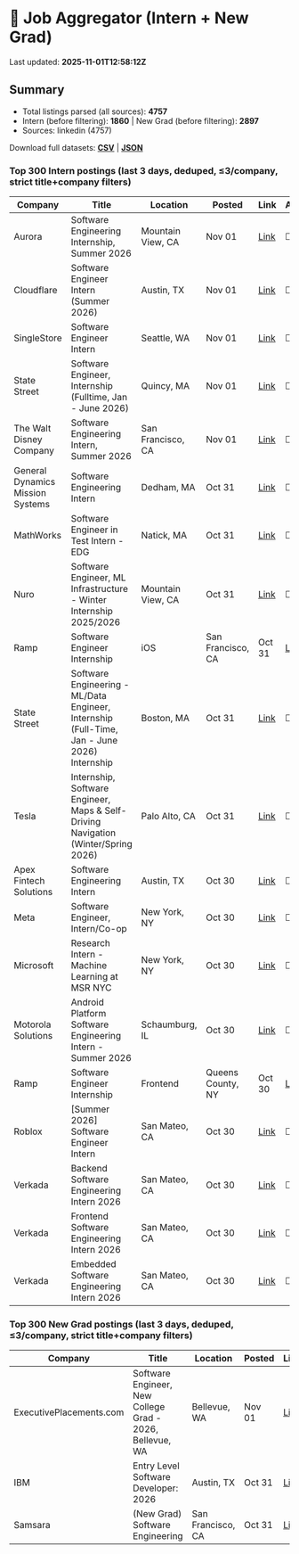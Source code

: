 # 🔎 Job Aggregator (Intern + New Grad)

Last updated: **2025-11-01T12:58:12Z**

## Summary
- Total listings parsed (all sources): **4757**
- Intern (before filtering): **1860** | New Grad (before filtering): **2897**
- Sources: linkedin (4757)

Download full datasets: **[CSV](data/jobs.csv)** | **[JSON](data/jobs.json)**

### Top 300 Intern postings (last 3 days, deduped, ≤3/company, strict title+company filters)
| Company | Title | Location | Posted | Link | Applied |
|---|---|---|---|---|---|
| Aurora | Software Engineering Internship, Summer 2026 | Mountain View, CA | Nov 01 | [Link](https://www.linkedin.com/jobs/view/software-engineering-internship-summer-2026-at-aurora-4333530725?position=7&pageNum=5&refId=BTuLaMbHYjcEAe%2FUXV3eYg%3D%3D&trackingId=LAA8Ib7qHD4BfvIhU7sAlw%3D%3D) | ☐ |
| Cloudflare | Software Engineer Intern (Summer 2026) | Austin, TX | Nov 01 | [Link](https://www.linkedin.com/jobs/view/software-engineer-intern-summer-2026-at-cloudflare-4291192756?position=10&pageNum=0&refId=D%2BCIpVFblh%2FtK49EpDKWkA%3D%3D&trackingId=YXXeEt6vE%2FeZomGr4ZRNbQ%3D%3D) | ☐ |
| SingleStore | Software Engineer Intern | Seattle, WA | Nov 01 | [Link](https://www.linkedin.com/jobs/view/software-engineer-intern-at-singlestore-4312862324?position=3&pageNum=2&refId=k5o9UL6pMaaqb%2FBPsKBoBQ%3D%3D&trackingId=gGJTuhMfVwWqS67hCly7yg%3D%3D) | ☐ |
| State Street | Software Engineer, Internship (Fulltime, Jan - June 2026) | Quincy, MA | Nov 01 | [Link](https://www.linkedin.com/jobs/view/software-engineer-internship-fulltime-jan-june-2026-at-state-street-4308438507?position=5&pageNum=5&refId=ORplIx55YobTjRmLLRbX2A%3D%3D&trackingId=H5EMjtT%2B2kTUhcxWwrCDpQ%3D%3D) | ☐ |
| The Walt Disney Company | Software Engineering Intern, Summer 2026 | San Francisco, CA | Nov 01 | [Link](https://www.linkedin.com/jobs/view/software-engineering-intern-summer-2026-at-the-walt-disney-company-4333495885?position=2&pageNum=2&refId=vvI90fR%2BgIC8ccrq06JKtA%3D%3D&trackingId=F%2BCdhDo%2FQVLBWjmC1CyfqA%3D%3D) | ☐ |
| General Dynamics Mission Systems | Software Engineering Intern | Dedham, MA | Oct 31 | [Link](https://www.linkedin.com/jobs/view/software-engineering-intern-at-general-dynamics-mission-systems-4320230467?position=9&pageNum=5&refId=jUFUr%2B1LO%2Fuib81taoZVVQ%3D%3D&trackingId=8eX7tFeAKFFuIlRUaFW8hg%3D%3D) | ☐ |
| MathWorks | Software Engineer in Test Intern - EDG | Natick, MA | Oct 31 | [Link](https://www.linkedin.com/jobs/view/software-engineer-in-test-intern-edg-at-mathworks-4331741987?position=8&pageNum=7&refId=Tz8DcmeRX18CU6G%2F5hrnrg%3D%3D&trackingId=2wve9ETxivd2QvuwF6GQMg%3D%3D) | ☐ |
| Nuro | Software Engineer, ML Infrastructure - Winter Internship 2025/2026 | Mountain View, CA | Oct 31 | [Link](https://www.linkedin.com/jobs/view/software-engineer-ml-infrastructure-winter-internship-2025-2026-at-nuro-4319905638?position=2&pageNum=5&refId=pcjxTrPcIGqe1KzHq4DQbQ%3D%3D&trackingId=lM%2BIE6IP5b39VMagMJnIwg%3D%3D) | ☐ |
| Ramp | Software Engineer Internship | iOS | San Francisco, CA | Oct 31 | [Link](https://www.linkedin.com/jobs/view/software-engineer-internship-ios-at-ramp-4281667864?position=3&pageNum=5&refId=716PRpPomOH%2BgOiczHg74w%3D%3D&trackingId=5i0%2FxrOvnTlUCGuI2Hts1Q%3D%3D) | ☐ |
| State Street | Software Engineering - ML/Data Engineer, Internship (Full-Time, Jan - June 2026) Internship | Boston, MA | Oct 31 | [Link](https://www.linkedin.com/jobs/view/software-engineering-ml-data-engineer-internship-full-time-jan-june-2026-internship-at-state-street-4319866316?position=6&pageNum=0&refId=6LVCOQe3Bwi%2BM0UAY76TJA%3D%3D&trackingId=H6Bi90zmzzyGeYqlQxpnRA%3D%3D) | ☐ |
| Tesla | Internship, Software Engineer, Maps & Self-Driving Navigation (Winter/Spring 2026) | Palo Alto, CA | Oct 31 | [Link](https://www.linkedin.com/jobs/view/internship-software-engineer-maps-self-driving-navigation-winter-spring-2026-at-tesla-4333289810?position=8&pageNum=7&refId=t4UkKX07ZJoNTwpxweYtsw%3D%3D&trackingId=YCiDbSiHrUQA%2BHsR%2B5rlXQ%3D%3D) | ☐ |
| Apex Fintech Solutions | Software Engineering Intern | Austin, TX | Oct 30 | [Link](https://www.linkedin.com/jobs/view/software-engineering-intern-at-apex-fintech-solutions-4302237430?position=5&pageNum=2&refId=3HoMFZKDyRqqevdNkVNkBw%3D%3D&trackingId=yBWpOomDnXNyb%2BoqUKU%2FJw%3D%3D) | ☐ |
| Meta | Software Engineer, Intern/Co-op | New York, NY | Oct 30 | [Link](https://www.linkedin.com/jobs/view/software-engineer-intern-co-op-at-meta-4299526717?position=3&pageNum=0&refId=3VRAQzIzPpHVOmw%2B8HqBGA%3D%3D&trackingId=lEvS3q%2Fd7YoXor6foM2t1A%3D%3D) | ☐ |
| Microsoft | Research Intern - Machine Learning at MSR NYC | New York, NY | Oct 30 | [Link](https://www.linkedin.com/jobs/view/research-intern-machine-learning-at-msr-nyc-at-microsoft-4333074869?position=9&pageNum=2&refId=ylWveyXDY%2BrgqHRjCrtmWQ%3D%3D&trackingId=%2BGlUNx6HB2Yt15yD%2FwRlyw%3D%3D) | ☐ |
| Motorola Solutions | Android Platform Software Engineering Intern - Summer 2026 | Schaumburg, IL | Oct 30 | [Link](https://www.linkedin.com/jobs/view/android-platform-software-engineering-intern-summer-2026-at-motorola-solutions-4311675340?position=8&pageNum=2&refId=6%2BpGJHikvFzw5OczlJKE4A%3D%3D&trackingId=J8SA8vvjExJroAAgRFK64A%3D%3D) | ☐ |
| Ramp | Software Engineer Internship | Frontend | Queens County, NY | Oct 30 | [Link](https://www.linkedin.com/jobs/view/software-engineer-internship-frontend-at-ramp-4290877582?position=8&pageNum=0&refId=3VRAQzIzPpHVOmw%2B8HqBGA%3D%3D&trackingId=pwU69fj6k6Y%2Bxf2x5zZhow%3D%3D) | ☐ |
| Roblox | [Summer 2026] Software Engineer Intern | San Mateo, CA | Oct 30 | [Link](https://www.linkedin.com/jobs/view/summer-2026-software-engineer-intern-at-roblox-4280874820?position=7&pageNum=5&refId=716PRpPomOH%2BgOiczHg74w%3D%3D&trackingId=q3WD8v6dCRmSSxQthD2WMQ%3D%3D) | ☐ |
| Verkada | Backend Software Engineering Intern 2026 | San Mateo, CA | Oct 30 | [Link](https://www.linkedin.com/jobs/view/backend-software-engineering-intern-2026-at-verkada-4291697842?position=1&pageNum=5&refId=716PRpPomOH%2BgOiczHg74w%3D%3D&trackingId=LtA0WzbCtKhy%2BhPDbK2b9Q%3D%3D) | ☐ |
| Verkada | Frontend Software Engineering Intern 2026 | San Mateo, CA | Oct 30 | [Link](https://www.linkedin.com/jobs/view/frontend-software-engineering-intern-2026-at-verkada-4291804030?position=2&pageNum=5&refId=716PRpPomOH%2BgOiczHg74w%3D%3D&trackingId=9P4RCLIlR0WAGSywG8uS0Q%3D%3D) | ☐ |
| Verkada | Embedded Software Engineering Intern 2026 | San Mateo, CA | Oct 30 | [Link](https://www.linkedin.com/jobs/view/embedded-software-engineering-intern-2026-at-verkada-4291801532?position=8&pageNum=5&refId=716PRpPomOH%2BgOiczHg74w%3D%3D&trackingId=AiH0sPo1P8yPVCU8DDe9gw%3D%3D) | ☐ |

### Top 300 New Grad postings (last 3 days, deduped, ≤3/company, strict title+company filters)
| Company | Title | Location | Posted | Link | Applied |
|---|---|---|---|---|---|
| ExecutivePlacements.com | Software Engineer, New College Grad - 2026, Bellevue, WA | Bellevue, WA | Nov 01 | [Link](https://www.linkedin.com/jobs/view/software-engineer-new-college-grad-2026-bellevue-wa-at-executiveplacements-com-4333614714?position=6&pageNum=0&refId=gm6DuGqqiH%2B%2BrUTE%2BkhE3Q%3D%3D&trackingId=uVJaPi%2Fu9djN6dEQB3o1Ow%3D%3D) | ☐ |
| IBM | Entry Level Software Developer: 2026 | Austin, TX | Oct 31 | [Link](https://www.linkedin.com/jobs/view/entry-level-software-developer-2026-at-ibm-4310259822?position=4&pageNum=2&refId=hFnnYGDvUfJzAjWBwob5GA%3D%3D&trackingId=BplNufUZCy9im6KhQanJNQ%3D%3D) | ☐ |
| Samsara | (New Grad) Software Engineering | San Francisco, CA | Oct 31 | [Link](https://www.linkedin.com/jobs/view/new-grad-software-engineering-at-samsara-4290341003?position=9&pageNum=0&refId=9ftOwUbycMmITVvCFc%2B31g%3D%3D&trackingId=YFlmq6JgHWQhhHbw9wqMJQ%3D%3D) | ☐ |
